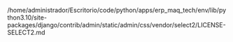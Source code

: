 /home/administrador/Escritorio/code/python/apps/erp_maq_tech/env/lib/python3.10/site-packages/django/contrib/admin/static/admin/css/vendor/select2/LICENSE-SELECT2.md